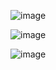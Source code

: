 ![image](https://user-images.githubusercontent.com/60442877/205639572-5b84a584-ac60-4bfa-8459-305756854ba5.png)

![image](https://user-images.githubusercontent.com/60442877/205639800-2a1b803e-d66e-4043-95f9-f5e5a6d9ba3a.png)

![image](https://user-images.githubusercontent.com/60442877/205639905-fb09e9b2-a50d-490e-9cb0-b31d1569c991.png)
